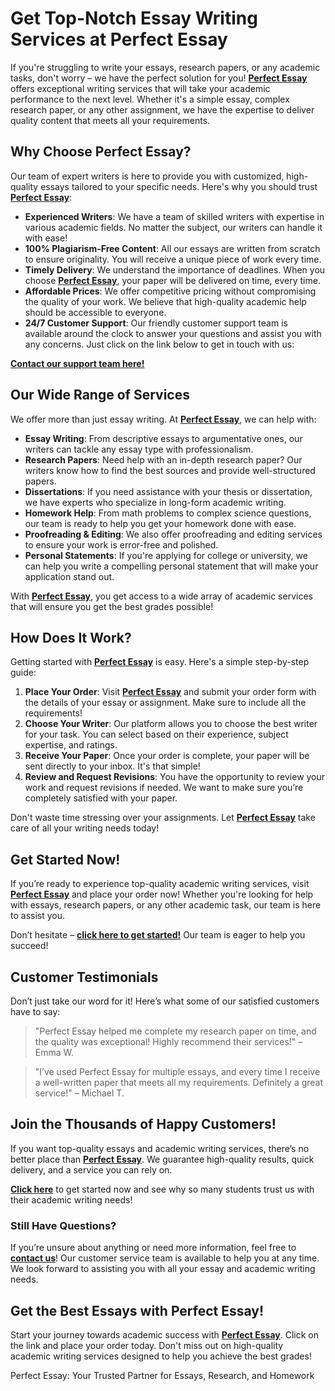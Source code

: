 <h1>Get Top-Notch Essay Writing Services at Perfect Essay</h1>

<p>If you're struggling to write your essays, research papers, or any academic tasks, don't worry – we have the perfect solution for you! <strong><a href="https://tinyurl.com/topessay?keyword=perfect+essay" target="_blank">Perfect Essay</a></strong> offers exceptional writing services that will take your academic performance to the next level. Whether it's a simple essay, complex research paper, or any other assignment, we have the expertise to deliver quality content that meets all your requirements.</p>

<h2>Why Choose Perfect Essay?</h2>

<p>Our team of expert writers is here to provide you with customized, high-quality essays tailored to your specific needs. Here's why you should trust <strong><a href="https://tinyurl.com/topessay?keyword=perfect+essay" target="_blank">Perfect Essay</a></strong>:</p>

<ul>
    <li><strong>Experienced Writers</strong>: We have a team of skilled writers with expertise in various academic fields. No matter the subject, our writers can handle it with ease!</li>
    <li><strong>100% Plagiarism-Free Content</strong>: All our essays are written from scratch to ensure originality. You will receive a unique piece of work every time.</li>
    <li><strong>Timely Delivery</strong>: We understand the importance of deadlines. When you choose <strong><a href="https://tinyurl.com/topessay?keyword=perfect+essay" target="_blank">Perfect Essay</a></strong>, your paper will be delivered on time, every time.</li>
    <li><strong>Affordable Prices</strong>: We offer competitive pricing without compromising the quality of your work. We believe that high-quality academic help should be accessible to everyone.</li>
    <li><strong>24/7 Customer Support</strong>: Our friendly customer support team is available around the clock to answer your questions and assist you with any concerns. Just click on the link below to get in touch with us:</li>
</ul>

<p><strong><a href="https://tinyurl.com/topessay?keyword=perfect+essay" target="_blank">Contact our support team here!</a></strong></p>

<h2>Our Wide Range of Services</h2>

<p>We offer more than just essay writing. At <strong><a href="https://tinyurl.com/topessay?keyword=perfect+essay" target="_blank">Perfect Essay</a></strong>, we can help with:</p>

<ul>
    <li><strong>Essay Writing</strong>: From descriptive essays to argumentative ones, our writers can tackle any essay type with professionalism.</li>
    <li><strong>Research Papers</strong>: Need help with an in-depth research paper? Our writers know how to find the best sources and provide well-structured papers.</li>
    <li><strong>Dissertations</strong>: If you need assistance with your thesis or dissertation, we have experts who specialize in long-form academic writing.</li>
    <li><strong>Homework Help</strong>: From math problems to complex science questions, our team is ready to help you get your homework done with ease.</li>
    <li><strong>Proofreading & Editing</strong>: We also offer proofreading and editing services to ensure your work is error-free and polished.</li>
    <li><strong>Personal Statements</strong>: If you're applying for college or university, we can help you write a compelling personal statement that will make your application stand out.</li>
</ul>

<p>With <strong><a href="https://tinyurl.com/topessay?keyword=perfect+essay" target="_blank">Perfect Essay</a></strong>, you get access to a wide array of academic services that will ensure you get the best grades possible!</p>

<h2>How Does It Work?</h2>

<p>Getting started with <strong><a href="https://tinyurl.com/topessay?keyword=perfect+essay" target="_blank">Perfect Essay</a></strong> is easy. Here's a simple step-by-step guide:</p>

<ol>
    <li><strong>Place Your Order</strong>: Visit <strong><a href="https://tinyurl.com/topessay?keyword=perfect+essay" target="_blank">Perfect Essay</a></strong> and submit your order form with the details of your essay or assignment. Make sure to include all the requirements!</li>
    <li><strong>Choose Your Writer</strong>: Our platform allows you to choose the best writer for your task. You can select based on their experience, subject expertise, and ratings.</li>
    <li><strong>Receive Your Paper</strong>: Once your order is complete, your paper will be sent directly to your inbox. It's that simple!</li>
    <li><strong>Review and Request Revisions</strong>: You have the opportunity to review your work and request revisions if needed. We want to make sure you’re completely satisfied with your paper.</li>
</ol>

<p>Don't waste time stressing over your assignments. Let <strong><a href="https://tinyurl.com/topessay?keyword=perfect+essay" target="_blank">Perfect Essay</a></strong> take care of all your writing needs today!</p>

<h2>Get Started Now!</h2>

<p>If you’re ready to experience top-quality academic writing services, visit <strong><a href="https://tinyurl.com/topessay?keyword=perfect+essay" target="_blank">Perfect Essay</a></strong> and place your order now! Whether you're looking for help with essays, research papers, or any other academic task, our team is here to assist you.</p>

<p>Don’t hesitate – <strong><a href="https://tinyurl.com/topessay?keyword=perfect+essay" target="_blank">click here to get started!</a></strong> Our team is eager to help you succeed!</p>

<h2>Customer Testimonials</h2>

<p>Don’t just take our word for it! Here’s what some of our satisfied customers have to say:</p>

<blockquote>
    <p>"Perfect Essay helped me complete my research paper on time, and the quality was exceptional! Highly recommend their services!" – Emma W.</p>
</blockquote>

<blockquote>
    <p>"I’ve used Perfect Essay for multiple essays, and every time I receive a well-written paper that meets all my requirements. Definitely a great service!" – Michael T.</p>
</blockquote>

<h2>Join the Thousands of Happy Customers!</h2>

<p>If you want top-quality essays and academic writing services, there’s no better place than <strong><a href="https://tinyurl.com/topessay?keyword=perfect+essay" target="_blank">Perfect Essay</a></strong>. We guarantee high-quality results, quick delivery, and a service you can rely on.</p>

<p><strong><a href="https://tinyurl.com/topessay?keyword=perfect+essay" target="_blank">Click here</a></strong> to get started now and see why so many students trust us with their academic writing needs!</p>

<h3>Still Have Questions?</h3>

<p>If you’re unsure about anything or need more information, feel free to <strong><a href="https://tinyurl.com/topessay?keyword=perfect+essay" target="_blank">contact us</a></strong>! Our customer service team is available to help you at any time. We look forward to assisting you with all your essay and academic writing needs.</p>

<h2>Get the Best Essays with Perfect Essay!</h2>

<p>Start your journey towards academic success with <strong><a href="https://tinyurl.com/topessay?keyword=perfect+essay" target="_blank">Perfect Essay</a></strong>. Click on the link and place your order today. Don't miss out on high-quality academic writing services designed to help you achieve the best grades!</p>
Perfect Essay: Your Trusted Partner for Essays, Research, and Homework

